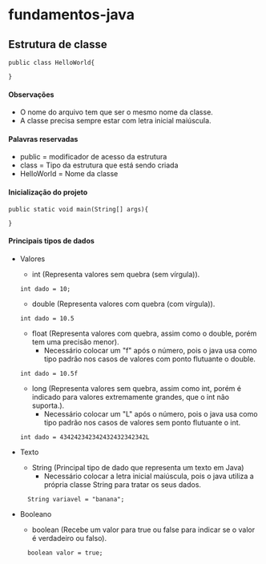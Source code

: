 # fundamentos-java

## Estrutura de classe

```
public class HelloWorld{

}

```

#### Observações

- O nome do arquivo tem que ser o mesmo nome da classe.
- A classe precisa sempre estar com letra inicial maiúscula.

#### Palavras reservadas

- public = modificador de acesso da estrutura
- class = Tipo da estrutura que está sendo criada
- HelloWorld = Nome da classe

#### Inicialização do projeto

```
public static void main(String[] args){

}
```

#### Principais tipos de dados

- Valores

  - int (Representa valores sem quebra (sem vírgula)).

  ```
  int dado = 10;
  ```

  - double (Representa valores com quebra (com vírgula)).

  ```
  int dado = 10.5
  ```

  - float (Representa valores com quebra, assim como o double, porém tem uma precisão menor).
    - Necessário colocar um "f" após o número, pois o java usa como tipo padrão nos casos de valores com ponto flutuante o double.

  ```
  int dado = 10.5f
  ```

  - long (Representa valores sem quebra, assim como int, porém é indicado para valores extremamente grandes, que o int não suporta.).
    - Necessário colocar um "L" após o número, pois o java usa como tipo padrão nos casos de valores sem ponto flutuante o int.

  ```
  int dado = 434242342342432432342342L
  ```

- Texto

  - String (Principal tipo de dado que representa um texto em Java)
    - Necessário colocar a letra inicial maiúscula, pois o java utiliza a própria classe String para tratar os seus dados.

  ```
    String variavel = "banana";
  ```

- Booleano

  - boolean (Recebe um valor para true ou false para indicar se o valor é verdadeiro ou falso).

  ```
    boolean valor = true;

  ```
